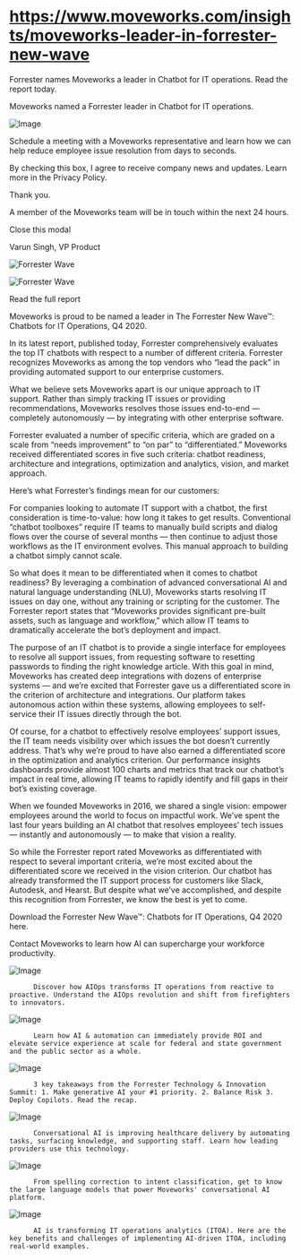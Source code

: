# https://www.moveworks.com/insights/moveworks-leader-in-forrester-new-wave

Forrester names Moveworks a leader in Chatbot for IT operations. Read the report today.

Moveworks named a Forrester leader in Chatbot for IT operations. 

![Image](https://www.moveworks.com/hubfs/img/site/qr-demo.png)

Schedule a meeting with a Moveworks representative and learn how we can help reduce employee issue resolution from days to seconds.

By checking this box, I agree to receive company news and updates. Learn more in the Privacy Policy.

Thank you.

A member of the Moveworks team will be in touch within the next 24 hours.



  Close this modal
  



Varun Singh, VP Product 


![Forrester Wave](https://www.moveworks.com/hubfs/20_MW_Blog_Feature_Forrester_Wave_v03.jpg)

![Forrester Wave](https://www.moveworks.com/hubfs/20_MW_Blog_Feature_Forrester_Wave_v03.jpg)

Read the full report

Moveworks is proud to be named a leader in The Forrester New Wave™: Chatbots for IT Operations, Q4 2020.

In its latest report, published today, Forrester comprehensively evaluates the top IT chatbots with respect to a number of different criteria. Forrester recognizes Moveworks as among the top vendors who “lead the pack” in providing automated support to our enterprise customers.

What we believe sets Moveworks apart is our unique approach to IT support. Rather than simply tracking IT issues or providing recommendations, Moveworks resolves those issues end-to-end — completely autonomously — by integrating with other enterprise software.

Forrester evaluated a number of specific criteria, which are graded on a scale from “needs improvement” to “on par” to “differentiated.” Moveworks received differentiated scores in five such criteria: chatbot readiness, architecture and integrations, optimization and analytics, vision, and market approach.

Here’s what Forrester’s findings mean for our customers:

For companies looking to automate IT support with a chatbot, the first consideration is time-to-value: how long it takes to get results. Conventional “chatbot toolboxes” require IT teams to manually build scripts and dialog flows over the course of several months — then continue to adjust those workflows as the IT environment evolves. This manual approach to building a chatbot simply cannot scale.

So what does it mean to be differentiated when it comes to chatbot readiness? By leveraging a combination of advanced conversational AI and natural language understanding (NLU), Moveworks starts resolving IT issues on day one, without any training or scripting for the customer. The Forrester report states that “Moveworks provides significant pre-built assets, such as language and workflow,” which allow IT teams to dramatically accelerate the bot’s deployment and impact.

The purpose of an IT chatbot is to provide a single interface for employees to resolve all support issues, from requesting software to resetting passwords to finding the right knowledge article. With this goal in mind, Moveworks has created deep integrations with dozens of enterprise systems — and we’re excited that Forrester gave us a differentiated score in the criterion of architecture and integrations. Our platform takes autonomous action within these systems, allowing employees to self-service their IT issues directly through the bot.

Of course, for a chatbot to effectively resolve employees’ support issues, the IT team needs visibility over which issues the bot doesn’t currently address. That’s why we’re proud to have also earned a differentiated score in the optimization and analytics criterion. Our performance insights dashboards provide almost 100 charts and metrics that track our chatbot’s impact in real time, allowing IT teams to rapidly identify and fill gaps in their bot’s existing coverage.

When we founded Moveworks in 2016, we shared a single vision: empower employees around the world to focus on impactful work. We’ve spent the last four years building an AI chatbot that resolves employees’ tech issues — instantly and autonomously — to make that vision a reality.

So while the Forrester report rated Moveworks as differentiated with respect to several important criteria, we’re most excited about the differentiated score we received in the vision criterion. Our chatbot has already transformed the IT support process for customers like Slack, Autodesk, and Hearst. But despite what we’ve accomplished, and despite this recognition from Forrester, we know the best is yet to come.

Download the Forrester New Wave™: Chatbots for IT Operations, Q4 2020 here.

Contact  Moveworks to learn how AI can supercharge your workforce productivity.

![Image](https://www.moveworks.com/hs-fs/hubfs/AIOps-featured-image.png?length=50&name=AIOps-featured-image.png)


          Discover how AIOps transforms IT operations from reactive to proactive. Understand the AIOps revolution and shift from firefighters to innovators.
        

![Image](https://www.moveworks.com/hs-fs/hubfs/Public-Sector-Convo-AI.png?length=50&name=Public-Sector-Convo-AI.png)


          Learn how AI & automation can immediately provide ROI and elevate service experience at scale for federal and state government and the public sector as a whole.
        

![Image](https://www.moveworks.com/hs-fs/hubfs/Forrester%20T%26I%20%281%29.png?length=50&name=Forrester%20T&I%20%281%29.png)


          3 key takeaways from the Forrester Technology & Innovation Summit: 1. Make generative AI your #1 priority. 2. Balance Risk 3. Deploy Copilots. Read the recap.
        

![Image](https://www.moveworks.com/hs-fs/hubfs/healthcare-test.png?length=50&name=healthcare-test.png)


          Conversational AI is improving healthcare delivery by automating tasks, surfacing knowledge, and supporting staff. Learn how leading providers use this technology.
        

![Image](https://www.moveworks.com/hs-fs/hubfs/Moveworks_LLM_Feature.png?length=50&name=Moveworks_LLM_Feature.png)


          From spelling correction to intent classification, get to know the large language models that power Moveworks' conversational AI platform.
        

![Image](https://www.moveworks.com/hs-fs/hubfs/ITOA_feature.png?length=50&name=ITOA_feature.png)


          AI is transforming IT operations analytics (ITOA). Here are the key benefits and challenges of implementing AI-driven ITOA, including real-world examples.
        

